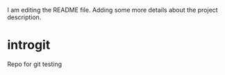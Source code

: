 I am editing the README file. Adding some more details about the project description.

# introgit
Repo for git testing
